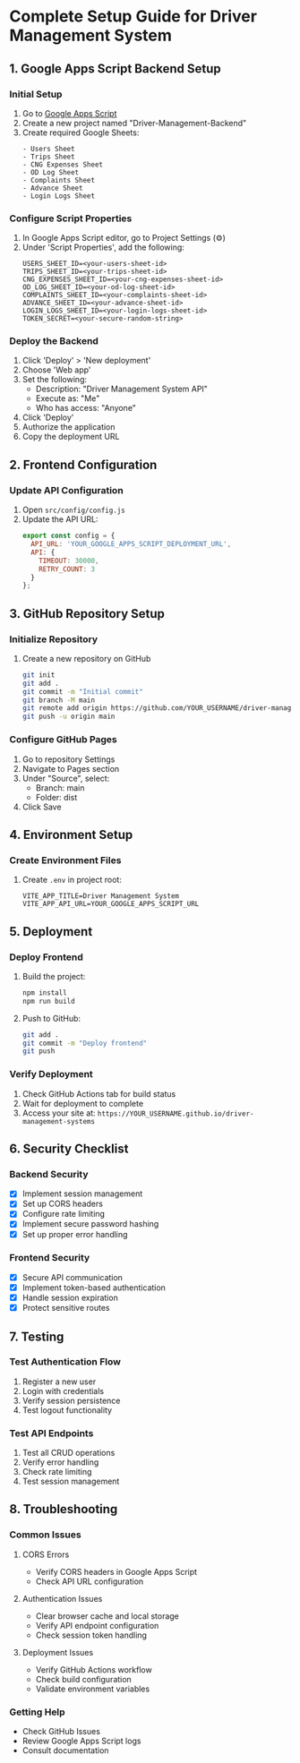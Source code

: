 # Complete Setup Guide for Driver Management System

## 1. Google Apps Script Backend Setup

### Initial Setup
1. Go to [Google Apps Script](https://script.google.com)
2. Create a new project named "Driver-Management-Backend"
3. Create required Google Sheets:
   ```
   - Users Sheet
   - Trips Sheet
   - CNG Expenses Sheet
   - OD Log Sheet
   - Complaints Sheet
   - Advance Sheet
   - Login Logs Sheet
   ```

### Configure Script Properties
1. In Google Apps Script editor, go to Project Settings (⚙️)
2. Under 'Script Properties', add the following:
   ```
   USERS_SHEET_ID=<your-users-sheet-id>
   TRIPS_SHEET_ID=<your-trips-sheet-id>
   CNG_EXPENSES_SHEET_ID=<your-cng-expenses-sheet-id>
   OD_LOG_SHEET_ID=<your-od-log-sheet-id>
   COMPLAINTS_SHEET_ID=<your-complaints-sheet-id>
   ADVANCE_SHEET_ID=<your-advance-sheet-id>
   LOGIN_LOGS_SHEET_ID=<your-login-logs-sheet-id>
   TOKEN_SECRET=<your-secure-random-string>
   ```

### Deploy the Backend
1. Click 'Deploy' > 'New deployment'
2. Choose 'Web app'
3. Set the following:
   - Description: "Driver Management System API"
   - Execute as: "Me"
   - Who has access: "Anyone"
4. Click 'Deploy'
5. Authorize the application
6. Copy the deployment URL

## 2. Frontend Configuration

### Update API Configuration
1. Open `src/config/config.js`
2. Update the API URL:
   ```javascript
   export const config = {
     API_URL: 'YOUR_GOOGLE_APPS_SCRIPT_DEPLOYMENT_URL',
     API: {
       TIMEOUT: 30000,
       RETRY_COUNT: 3
     }
   };
   ```

## 3. GitHub Repository Setup

### Initialize Repository
1. Create a new repository on GitHub
   ```bash
   git init
   git add .
   git commit -m "Initial commit"
   git branch -M main
   git remote add origin https://github.com/YOUR_USERNAME/driver-management-systems.git
   git push -u origin main
   ```

### Configure GitHub Pages
1. Go to repository Settings
2. Navigate to Pages section
3. Under "Source", select:
   - Branch: main
   - Folder: dist
4. Click Save

## 4. Environment Setup

### Create Environment Files
1. Create `.env` in project root:
   ```env
   VITE_APP_TITLE=Driver Management System
   VITE_APP_API_URL=YOUR_GOOGLE_APPS_SCRIPT_URL
   ```

## 5. Deployment

### Deploy Frontend
1. Build the project:
   ```bash
   npm install
   npm run build
   ```
2. Push to GitHub:
   ```bash
   git add .
   git commit -m "Deploy frontend"
   git push
   ```

### Verify Deployment
1. Check GitHub Actions tab for build status
2. Wait for deployment to complete
3. Access your site at: `https://YOUR_USERNAME.github.io/driver-management-systems`

## 6. Security Checklist

### Backend Security
- [x] Implement session management
- [x] Set up CORS headers
- [x] Configure rate limiting
- [x] Implement secure password hashing
- [x] Set up proper error handling

### Frontend Security
- [x] Secure API communication
- [x] Implement token-based authentication
- [x] Handle session expiration
- [x] Protect sensitive routes

## 7. Testing

### Test Authentication Flow
1. Register a new user
2. Login with credentials
3. Verify session persistence
4. Test logout functionality

### Test API Endpoints
1. Test all CRUD operations
2. Verify error handling
3. Check rate limiting
4. Test session management

## 8. Troubleshooting

### Common Issues
1. CORS Errors
   - Verify CORS headers in Google Apps Script
   - Check API URL configuration

2. Authentication Issues
   - Clear browser cache and local storage
   - Verify API endpoint configuration
   - Check session token handling

3. Deployment Issues
   - Verify GitHub Actions workflow
   - Check build configuration
   - Validate environment variables

### Getting Help
- Check GitHub Issues
- Review Google Apps Script logs
- Consult documentation